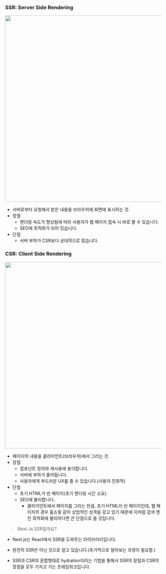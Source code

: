 ### SSR: Server Side Rendering

<p align='center'><img src='https://user-images.githubusercontent.com/85447054/196355037-227f1e8a-3700-4ea7-a5c8-a7e9d96af688.png' width='600'></p>

  - 서버로부터 요청해서 받은 내용을 브라우저에 화면에 표시하는 것.
  - 장점
    - 랜더링 속도가 향상됨에 따라 사용자가 웹 페이지 접속 시 바로 볼 수 있습니다.
    - SEO에 최적화가 되어 있습니다.
  - 단점
    - 서버 부하가 CSR보다 상대적으로 많습니다.
    
### CSR: Client Side Rendering

<p align='center'><img src='https://user-images.githubusercontent.com/85447054/196355055-89258ef0-4043-4945-8a63-41064b75cfb7.png' width='600'></p>

  - 페이지의 내용을 클라이언트(브라우저)에서 그리는 것.
  - 장점
    - 컴포넌트 정의와 재사용에 용이합니다.
    - 서버에 부하가 줄어듭니다.
    - 사용자에게 부드러운 UX를 줄 수 있습니다.(사용자 친화적)
  - 단점
    - 초기 HTML가 빈 페이지(초기 렌더링 시간 소요).
    - SEO에 불리합니다.
      - 클라이언트에서 페이지를 그리는 만큼, 초기 HTML이 빈 페이지인데, 웹 페이지의 경우 홈쇼핑 같이 상업적인 성격을 갖고 있기 때문에 이처럼 검색 엔진 최적화에 불리하다면 큰 단점으로 올 것입니다.
    
> Next.Js SSR일까요?
  - Next.js는 React에서 SSR을 도와주는 라이브러리입니다.

  - 완전히 SSR은 아닌 것으로 알고 있습니다.(추가적으로 알아보는 과정이 필요함.)
  - SSR과 CSR의 혼합형태로 hydration이라는 기법을 통해서 SSR의 장점과 CSR의 장점을 모두 가지고 가는 프레임워크입니다.
